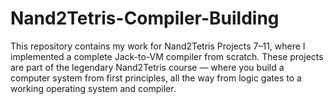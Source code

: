 # Nand2Tetris-Compiler-Building
This repository contains my work for Nand2Tetris Projects 7–11, where I implemented a complete Jack-to-VM compiler from scratch. These projects are part of the legendary Nand2Tetris course  — where you build a computer system from first principles, all the way from logic gates to a working operating system and compiler.
